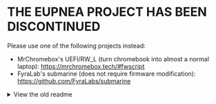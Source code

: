 # THE EUPNEA PROJECT HAS BEEN DISCONTINUED

Please use one of the following projects instead:
* MrChromebox's UEFI/RW_L (turn chromebook into almost a normal laptop): https://mrchromebox.tech/#fwscript
* FyraLab's submarine (does not require firmware modification): https://github.com/FyraLabs/submarine

<details>
<summary>View the old readme</summary>

# Apps

Distro + toolkit independent GUI apps for EupneaOS and Depthboot.  
Written with the [kivy](https://kivy.org/) python gui framework.
The appimage build scripts is based
on [cross-platform-python-gui](https://github.com/maltfield/cross-platform-python-gui).

## Eupnea-setup

Initial setup app, similar to gnome-initial-setup, but distro-agnostic.

## Eupnea-settings

Settings app for Eupnea specific options. Not intended to replace the system settings app.

## Disclaimer

These apps are not designed/intended to be run on non depthboot systems. **DO NOT** just run it on
your system as it might override some settings and/or damage your OS!!! Run it in a virtual machine.

## How to run the apps for debugging/developing

1. Install pip.
2. Install kivy with pip: `pip install kivy`
3. Clone the repo and run the apps main.py with python3.10 or later.
